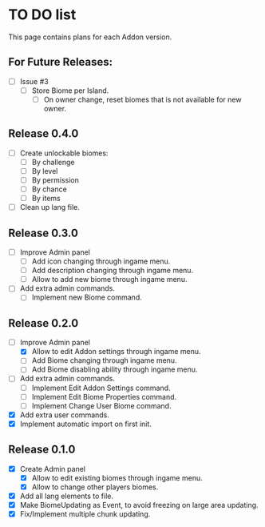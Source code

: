 # TO DO list
This page contains plans for each Addon version.

## For Future Releases:
- [ ] Issue #3
	- [ ] Store Biome per Island.
		- [ ] On owner change, reset biomes that is not available for new owner.

## Release 0.4.0
- [ ] Create unlockable biomes:
	- [ ] By challenge
	- [ ] By level
	- [ ] By permission
	- [ ] By chance
	- [ ] By items
- [ ] Clean up lang file.

## Release 0.3.0
- [ ] Improve Admin panel
	- [ ] Add icon changing through ingame menu.
	- [ ] Add description changing through ingame menu.
	- [ ] Allow to add new biome through ingame menu.
- [ ] Add extra admin commands.
	- [ ] Implement new Biome command.

## Release 0.2.0
- [ ] Improve Admin panel
	- [x] Allow to edit Addon settings through ingame menu.
	- [ ] Add Biome changing through ingame menu.
	- [ ] Add Biome disabling ability through ingame menu.
- [ ] Add extra admin commands.
	- [ ] Implement Edit Addon Settings command.
	- [ ] Implement Edit Biome Properties command.
	- [ ] Implement Change User Biome command.
- [x] Add extra user commands.
- [x] Implement automatic import on first init.

## Release 0.1.0
- [x] Create Admin panel
	- [x] Allow to edit existing biomes through ingame menu.
	- [x] Allow to change other players biomes.
- [x] Add all lang elements to file.
- [x] Make BiomeUpdating as Event, to avoid freezing on large area updating.
- [x] Fix/Implement multiple chunk updating.
